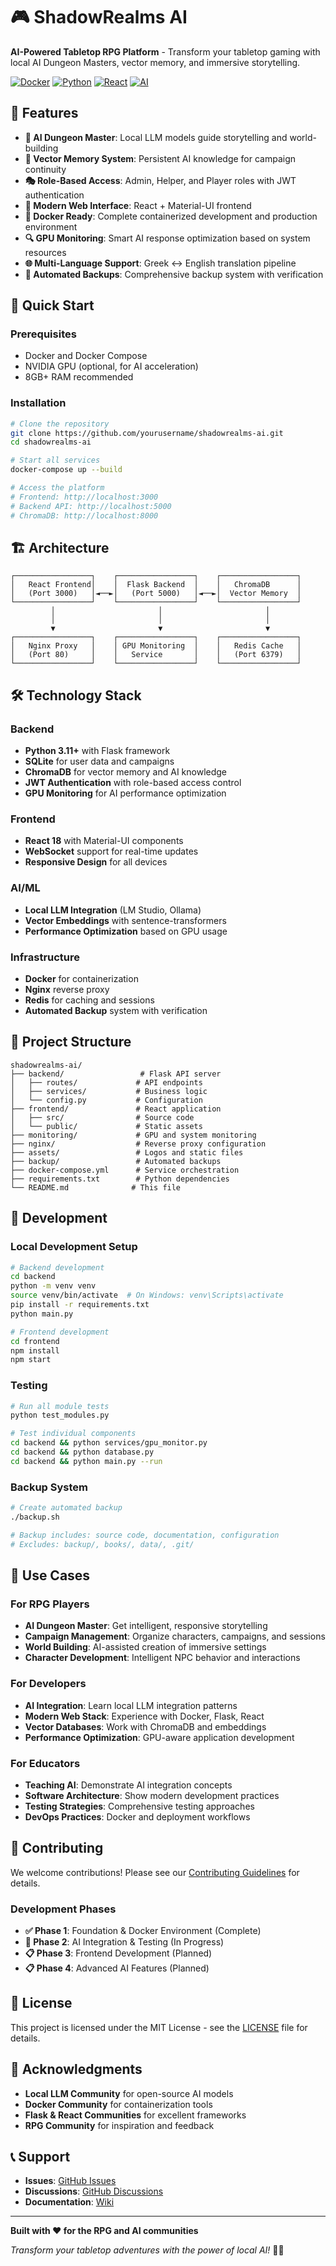 # 🎮 ShadowRealms AI

**AI-Powered Tabletop RPG Platform** - Transform your tabletop gaming with local AI Dungeon Masters, vector memory, and immersive storytelling.

[![Docker](https://img.shields.io/badge/Docker-Ready-blue?logo=docker)](https://www.docker.com/)
[![Python](https://img.shields.io/badge/Python-3.11+-green?logo=python)](https://www.python.org/)
[![React](https://img.shields.io/badge/React-18+-blue?logo=react)](https://reactjs.org/)
[![AI](https://img.shields.io/badge/AI-Local%20LLMs-orange?logo=openai)](https://github.com/features/copilot)

## 🌟 Features

- **🤖 AI Dungeon Master**: Local LLM models guide storytelling and world-building
- **🧠 Vector Memory System**: Persistent AI knowledge for campaign continuity
- **🎭 Role-Based Access**: Admin, Helper, and Player roles with JWT authentication
- **📱 Modern Web Interface**: React + Material-UI frontend
- **🐳 Docker Ready**: Complete containerized development and production environment
- **🔍 GPU Monitoring**: Smart AI response optimization based on system resources
- **🌐 Multi-Language Support**: Greek ↔ English translation pipeline
- **💾 Automated Backups**: Comprehensive backup system with verification

## 🚀 Quick Start

### Prerequisites
- Docker and Docker Compose
- NVIDIA GPU (optional, for AI acceleration)
- 8GB+ RAM recommended

### Installation
```bash
# Clone the repository
git clone https://github.com/yourusername/shadowrealms-ai.git
cd shadowrealms-ai

# Start all services
docker-compose up --build

# Access the platform
# Frontend: http://localhost:3000
# Backend API: http://localhost:5000
# ChromaDB: http://localhost:8000
```

## 🏗️ Architecture

```
┌─────────────────┐    ┌─────────────────┐    ┌─────────────────┐
│   React Frontend│    │  Flask Backend  │    │   ChromaDB      │
│   (Port 3000)   │◄──►│   (Port 5000)   │◄──►│  Vector Memory  │
└─────────────────┘    └─────────────────┘    └─────────────────┘
         │                       │                       │
         │                       │                       │
         ▼                       ▼                       ▼
┌─────────────────┐    ┌─────────────────┐    ┌─────────────────┐
│   Nginx Proxy   │    │ GPU Monitoring  │    │   Redis Cache   │
│   (Port 80)     │    │   Service       │    │   (Port 6379)   │
└─────────────────┘    └─────────────────┘    └─────────────────┘
```

## 🛠️ Technology Stack

### Backend
- **Python 3.11+** with Flask framework
- **SQLite** for user data and campaigns
- **ChromaDB** for vector memory and AI knowledge
- **JWT Authentication** with role-based access control
- **GPU Monitoring** for AI performance optimization

### Frontend
- **React 18** with Material-UI components
- **WebSocket** support for real-time updates
- **Responsive Design** for all devices

### AI/ML
- **Local LLM Integration** (LM Studio, Ollama)
- **Vector Embeddings** with sentence-transformers
- **Performance Optimization** based on GPU usage

### Infrastructure
- **Docker** for containerization
- **Nginx** reverse proxy
- **Redis** for caching and sessions
- **Automated Backup** system with verification

## 📁 Project Structure

```
shadowrealms-ai/
├── backend/                 # Flask API server
│   ├── routes/             # API endpoints
│   ├── services/           # Business logic
│   └── config.py           # Configuration
├── frontend/               # React application
│   ├── src/                # Source code
│   └── public/             # Static assets
├── monitoring/             # GPU and system monitoring
├── nginx/                  # Reverse proxy configuration
├── assets/                 # Logos and static files
├── backup/                 # Automated backups
├── docker-compose.yml      # Service orchestration
├── requirements.txt        # Python dependencies
└── README.md              # This file
```

## 🔧 Development

### Local Development Setup
```bash
# Backend development
cd backend
python -m venv venv
source venv/bin/activate  # On Windows: venv\Scripts\activate
pip install -r requirements.txt
python main.py

# Frontend development
cd frontend
npm install
npm start
```

### Testing
```bash
# Run all module tests
python test_modules.py

# Test individual components
cd backend && python services/gpu_monitor.py
cd backend && python database.py
cd backend && python main.py --run
```

### Backup System
```bash
# Create automated backup
./backup.sh

# Backup includes: source code, documentation, configuration
# Excludes: backup/, books/, data/, .git/
```

## 🎯 Use Cases

### For RPG Players
- **AI Dungeon Master**: Get intelligent, responsive storytelling
- **Campaign Management**: Organize characters, campaigns, and sessions
- **World Building**: AI-assisted creation of immersive settings
- **Character Development**: Intelligent NPC behavior and interactions

### For Developers
- **AI Integration**: Learn local LLM integration patterns
- **Modern Web Stack**: Experience with Docker, Flask, React
- **Vector Databases**: Work with ChromaDB and embeddings
- **Performance Optimization**: GPU-aware application development

### For Educators
- **Teaching AI**: Demonstrate AI integration concepts
- **Software Architecture**: Show modern development practices
- **Testing Strategies**: Comprehensive testing approaches
- **DevOps Practices**: Docker and deployment workflows

## 🤝 Contributing

We welcome contributions! Please see our [Contributing Guidelines](CONTRIBUTING.md) for details.

### Development Phases
- **✅ Phase 1**: Foundation & Docker Environment (Complete)
- **🚧 Phase 2**: AI Integration & Testing (In Progress)
- **📋 Phase 3**: Frontend Development (Planned)
- **📋 Phase 4**: Advanced AI Features (Planned)

## 📄 License

This project is licensed under the MIT License - see the [LICENSE](LICENSE) file for details.

## 🙏 Acknowledgments

- **Local LLM Community** for open-source AI models
- **Docker Community** for containerization tools
- **Flask & React Communities** for excellent frameworks
- **RPG Community** for inspiration and feedback

## 📞 Support

- **Issues**: [GitHub Issues](https://github.com/yourusername/shadowrealms-ai/issues)
- **Discussions**: [GitHub Discussions](https://github.com/yourusername/shadowrealms-ai/discussions)
- **Documentation**: [Wiki](https://github.com/yourusername/shadowrealms-ai/wiki)

---

**Built with ❤️ for the RPG and AI communities**

*Transform your tabletop adventures with the power of local AI!* 🎲✨

